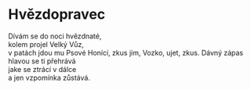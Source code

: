 # Hvězdopravec

Dívám se do noci hvězdnaté,  
kolem projel Velký Vůz,  
v patách jdou mu Psové Honící,
zkus jim, Vozko, ujet, zkus.
Dávný zápas hlavou se ti přehrává  
jake se ztrácí v dálce  
a jen vzpomínka zůstává.
